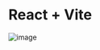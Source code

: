 # React + Vite
 
 ![image](https://github.com/user-attachments/assets/978b7fb4-5f40-41e5-9b12-a07540bd3c46)
